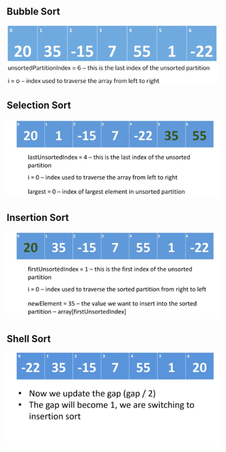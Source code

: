 ## Bubble Sort

![](../../../../resources/images/sort/bubbleSort.gif)

## Selection Sort

![](../../../../resources/images/sort/selectionSort.gif)

## Insertion Sort

![](../../../../resources/images/sort/insertionSort.gif)

## Shell Sort

![](../../../../resources/images/sort/shellSort.gif)
